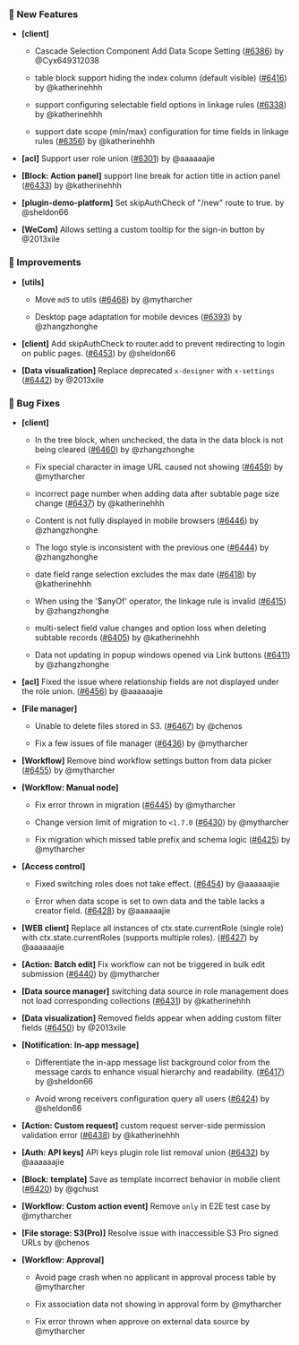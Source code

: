 ### 🎉 New Features

- **[client]**
  - Cascade Selection Component Add Data Scope Setting ([#6386](https://github.com/nocobase/nocobase/pull/6386)) by @Cyx649312038

  - table block support hiding the index column (default visible) ([#6416](https://github.com/nocobase/nocobase/pull/6416)) by @katherinehhh

  - support configuring selectable field options in linkage rules ([#6338](https://github.com/nocobase/nocobase/pull/6338)) by @katherinehhh

  - support date scope (min/max) configuration for time fields in linkage rules ([#6356](https://github.com/nocobase/nocobase/pull/6356)) by @katherinehhh

- **[acl]** Support user role union ([#6301](https://github.com/nocobase/nocobase/pull/6301)) by @aaaaaajie

- **[Block: Action panel]** support line break for action title in action panel ([#6433](https://github.com/nocobase/nocobase/pull/6433)) by @katherinehhh

- **[plugin-demo-platform]** Set skipAuthCheck of "/new" route to true. by @sheldon66

- **[WeCom]** Allows setting a custom tooltip for the sign-in button by @2013xile

### 🚀 Improvements

- **[utils]**
  - Move `md5` to utils ([#6468](https://github.com/nocobase/nocobase/pull/6468)) by @mytharcher

  - Desktop page adaptation for mobile devices ([#6393](https://github.com/nocobase/nocobase/pull/6393)) by @zhangzhonghe

- **[client]** Add skipAuthCheck to router.add to prevent redirecting to login on public pages. ([#6453](https://github.com/nocobase/nocobase/pull/6453)) by @sheldon66

- **[Data visualization]** Replace deprecated `x-designer` with `x-settings` ([#6442](https://github.com/nocobase/nocobase/pull/6442)) by @2013xile

### 🐛 Bug Fixes

- **[client]**
  - In the tree block, when unchecked, the data in the data block is not being cleared ([#6460](https://github.com/nocobase/nocobase/pull/6460)) by @zhangzhonghe

  - Fix special character in image URL caused not showing ([#6459](https://github.com/nocobase/nocobase/pull/6459)) by @mytharcher

  - incorrect page number when adding data after subtable page size change ([#6437](https://github.com/nocobase/nocobase/pull/6437)) by @katherinehhh

  - Content is not fully displayed in mobile browsers ([#6446](https://github.com/nocobase/nocobase/pull/6446)) by @zhangzhonghe

  - The logo style is inconsistent with the previous one ([#6444](https://github.com/nocobase/nocobase/pull/6444)) by @zhangzhonghe

  - date field range selection excludes the max date ([#6418](https://github.com/nocobase/nocobase/pull/6418)) by @katherinehhh

  - When using the '$anyOf' operator, the linkage rule is invalid ([#6415](https://github.com/nocobase/nocobase/pull/6415)) by @zhangzhonghe

  - multi-select field value changes and option loss when deleting subtable records ([#6405](https://github.com/nocobase/nocobase/pull/6405)) by @katherinehhh

  - Data not updating in popup windows opened via Link buttons ([#6411](https://github.com/nocobase/nocobase/pull/6411)) by @zhangzhonghe

- **[acl]** Fixed the issue where relationship fields are not displayed under the role union. ([#6456](https://github.com/nocobase/nocobase/pull/6456)) by @aaaaaajie

- **[File manager]**
  - Unable to delete files stored in S3. ([#6467](https://github.com/nocobase/nocobase/pull/6467)) by @chenos

  - Fix a few issues of file manager ([#6436](https://github.com/nocobase/nocobase/pull/6436)) by @mytharcher

- **[Workflow]** Remove bind workflow settings button from data picker ([#6455](https://github.com/nocobase/nocobase/pull/6455)) by @mytharcher

- **[Workflow: Manual node]**
  - Fix error thrown in migration ([#6445](https://github.com/nocobase/nocobase/pull/6445)) by @mytharcher

  - Change version limit of migration to `<1.7.0` ([#6430](https://github.com/nocobase/nocobase/pull/6430)) by @mytharcher

  - Fix migration which missed table prefix and schema logic ([#6425](https://github.com/nocobase/nocobase/pull/6425)) by @mytharcher

- **[Access control]**
  - Fixed switching roles does not take effect. ([#6454](https://github.com/nocobase/nocobase/pull/6454)) by @aaaaaajie

  - Error when data scope is set to own data and the table lacks a creator field. ([#6428](https://github.com/nocobase/nocobase/pull/6428)) by @aaaaaajie

- **[WEB client]** Replace all instances of ctx.state.currentRole (single role) with ctx.state.currentRoles (supports multiple roles). ([#6427](https://github.com/nocobase/nocobase/pull/6427)) by @aaaaaajie

- **[Action: Batch edit]** Fix workflow can not be triggered in bulk edit submission ([#6440](https://github.com/nocobase/nocobase/pull/6440)) by @mytharcher

- **[Data source manager]** switching data source in role management does not load corresponding collections ([#6431](https://github.com/nocobase/nocobase/pull/6431)) by @katherinehhh

- **[Data visualization]** Removed fields appear when adding custom filter fields ([#6450](https://github.com/nocobase/nocobase/pull/6450)) by @2013xile

- **[Notification: In-app message]**
  - Differentiate the in-app message list background color from the message cards to enhance visual hierarchy and readability. ([#6417](https://github.com/nocobase/nocobase/pull/6417)) by @sheldon66

  - Avoid wrong receivers configuration query all users ([#6424](https://github.com/nocobase/nocobase/pull/6424)) by @sheldon66

- **[Action: Custom request]** custom request server-side permission validation error ([#6438](https://github.com/nocobase/nocobase/pull/6438)) by @katherinehhh

- **[Auth: API keys]** API keys plugin role list removal union ([#6432](https://github.com/nocobase/nocobase/pull/6432)) by @aaaaaajie

- **[Block: template]** Save as template incorrect behavior in mobile client ([#6420](https://github.com/nocobase/nocobase/pull/6420)) by @gchust

- **[Workflow: Custom action event]** Remove `only` in E2E test case by @mytharcher

- **[File storage: S3(Pro)]** Resolve issue with inaccessible S3 Pro signed URLs by @chenos

- **[Workflow: Approval]**
  - Avoid page crash when no applicant in approval process table by @mytharcher

  - Fix association data not showing in approval form by @mytharcher

  - Fix error thrown when approve on external data source by @mytharcher

